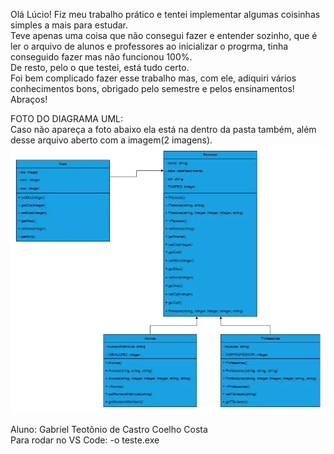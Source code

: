 Olá Lúcio!
Fiz meu trabalho prático e tentei implementar algumas coisinhas simples a mais para estudar.   
Teve apenas uma coisa que não consegui fazer e entender sozinho, que é ler o arquivo de alunos e professores ao inicializar o progrma, tinha conseguido fazer mas não funcionou 100%.  
De resto, pelo o que testei, está tudo certo.  
Foi bem complicado fazer esse trabalho mas, com ele, adiquiri vários conhecimentos bons, obrigado pelo semestre e pelos ensinamentos!  
Abraços!  


FOTO DO DIAGRAMA UML:   
Caso não apareça a foto abaixo ela está na dentro da pasta também, além desse arquivo aberto com a imagem(2 imagens).   
![Diagram UML](DiagramaUML.png)    


Aluno: Gabriel Teotônio de Castro Coelho Costa    
Para rodar no VS Code: -o teste.exe    